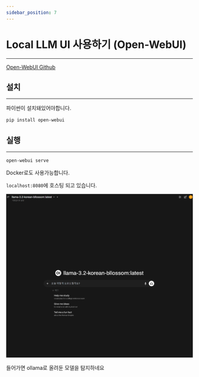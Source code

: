 ```yaml
---
sidebar_position: 7
---
```


# Local LLM UI 사용하기 (Open-WebUI)
---


[Open-WebUI Github](https://github.com/open-webui/open-webui)

## 설치
---

파이썬이 설치돼있어야합니다.

```bash
pip install open-webui
```

## 실행
---

```bash
open-webui serve
```

Docker로도 사용가능합니다.

`localhost:8080`에 호스팅 되고 있습니다.

![alt text](./img/7/image.png)

들어가면 ollama로 올려둔 모델을 탐지하네요


